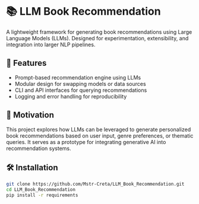 # 📚 LLM Book Recommendation

A lightweight framework for generating book recommendations using Large Language Models (LLMs). Designed for experimentation, extensibility, and integration into larger NLP pipelines.

## 🚀 Features

- Prompt-based recommendation engine using LLMs
- Modular design for swapping models or data sources
- CLI and API interfaces for querying recommendations
- Logging and error handling for reproducibility

## 🧠 Motivation

This project explores how LLMs can be leveraged to generate personalized book recommendations based on user input, genre preferences, or thematic queries. It serves as a prototype for integrating generative AI into recommendation systems.

## 🛠️ Installation

```bash
git clone https://github.com/Mstr-Creta/LLM_Book_Recommendation.git
cd LLM_Book_Recommendation
pip install -r requirements
